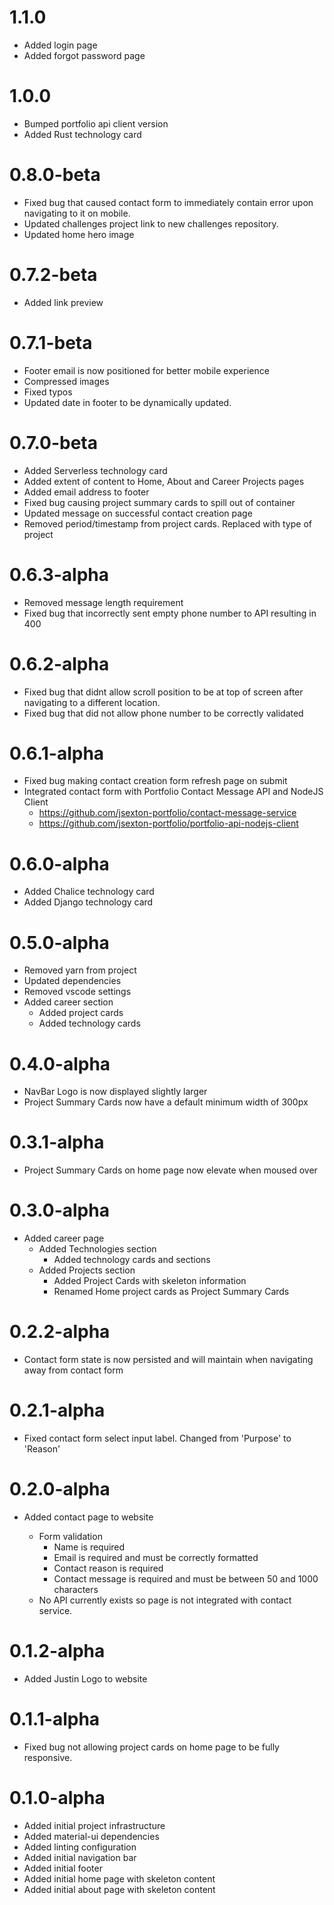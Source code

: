 # 1.1.0

- Added login page
- Added forgot password page

# 1.0.0

- Bumped portfolio api client version
- Added Rust technology card

# 0.8.0-beta

- Fixed bug that caused contact form to immediately contain error upon navigating to it on mobile.
- Updated challenges project link to new challenges repository.
- Updated home hero image

# 0.7.2-beta

- Added link preview

# 0.7.1-beta

- Footer email is now positioned for better mobile experience
- Compressed images
- Fixed typos
- Updated date in footer to be dynamically updated.

# 0.7.0-beta

- Added Serverless technology card
- Added extent of content to Home, About and Career Projects pages
- Added email address to footer
- Fixed bug causing project summary cards to spill out of container
- Updated message on successful contact creation page
- Removed period/timestamp from project cards. Replaced with type of project

# 0.6.3-alpha

- Removed message length requirement
- Fixed bug that incorrectly sent empty phone number to API resulting in 400

# 0.6.2-alpha

- Fixed bug that didnt allow scroll position to be at top of screen after navigating to a different location.
- Fixed bug that did not allow phone number to be correctly validated

# 0.6.1-alpha

- Fixed bug making contact creation form refresh page on submit
- Integrated contact form with Portfolio Contact Message API and NodeJS Client
  - https://github.com/jsexton-portfolio/contact-message-service
  - https://github.com/jsexton-portfolio/portfolio-api-nodejs-client

# 0.6.0-alpha

- Added Chalice technology card
- Added Django technology card

# 0.5.0-alpha

- Removed yarn from project
- Updated dependencies
- Removed vscode settings
- Added career section
  - Added project cards
  - Added technology cards

# 0.4.0-alpha

- NavBar Logo is now displayed slightly larger
- Project Summary Cards now have a default minimum width of 300px

# 0.3.1-alpha

- Project Summary Cards on home page now elevate when moused over

# 0.3.0-alpha

- Added career page
  - Added Technologies section
    - Added technology cards and sections
  - Added Projects section
    - Added Project Cards with skeleton information
    - Renamed Home project cards as Project Summary Cards

# 0.2.2-alpha

- Contact form state is now persisted and will maintain when navigating away from contact form

# 0.2.1-alpha

- Fixed contact form select input label. Changed from 'Purpose' to 'Reason'

# 0.2.0-alpha

- Added contact page to website

  - Form validation
    - Name is required
    - Email is required and must be correctly formatted
    - Contact reason is required
    - Contact message is required and must be between 50 and 1000 characters
  - No API currently exists so page is not integrated with contact service.

# 0.1.2-alpha

- Added Justin Logo to website

# 0.1.1-alpha

- Fixed bug not allowing project cards on home page to be fully responsive.

# 0.1.0-alpha

- Added initial project infrastructure
- Added material-ui dependencies
- Added linting configuration
- Added initial navigation bar
- Added initial footer
- Added initial home page with skeleton content
- Added initial about page with skeleton content
